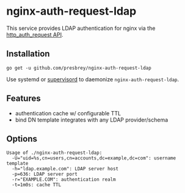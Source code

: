 # nginx-auth-request-ldap

This service provides LDAP authentication for nginx via the [http_auth_request API](http://nginx.org/en/docs/http/ngx_http_auth_request_module.html).

## Installation

`go get -u github.com/presbrey/nginx-auth-request-ldap`

Use systemd or [supervisord](supervisord.org) to daemonize `nginx-auth-request-ldap`.

## Features

* authentication cache w/ configurable TTL
* bind DN template integrates with any LDAP provider/schema

## Options

```
Usage of ./nginx-auth-request-ldap:
  -U="uid=%s,cn=users,cn=accounts,dc=example,dc=com": username template
  -h="ldap.example.com": LDAP server host
  -p=636: LDAP server port
  -r="EXAMPLE.COM": authentication realm
  -t=1m0s: cache TTL
```
